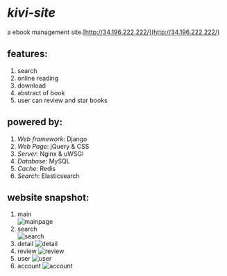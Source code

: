 # *kivi-site*  
a ebook management site.[http://34.196.222.222/](http://34.196.222.222/)
## features:  
1. search
2. online reading
3. download
4. abstract of book
5. user can review and star books  
## powered by:
1. *Web framework*: Django
2. *Web Page*: jQuery & CSS
3. *Server*: Nginx & uWSGI
4. *Database*: MySQL
5. *Cache*: Redis
6. *Search*: Elasticsearch
## website snapshot:
1. main  
![mainpage](http://34.196.222.222/static/kivi/kivi-mainpage.jpg)  
2. search  
![search](http://34.196.222.222/static/kivi/kivi-search.jpg)  
3. detail
![detail](http://34.196.222.222/static/kivi/kivi-detail.jpg)  
4. review
![review](http://34.196.222.222/static/kivi/kivi-review.jpg)  
5. user
![user](http://34.196.222.222/static/kivi/kivi-user.jpg) 
6. account
![account](http://34.196.222.222/static/kivi/kivi-acc.jpg)    
